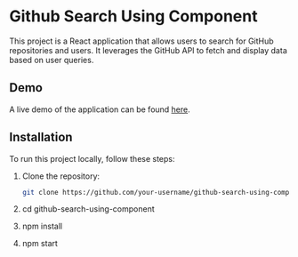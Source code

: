 # Github Search Using Component

This project is a React application that allows users to search for GitHub repositories and users. It leverages the GitHub API to fetch and display data based on user queries.



## Demo

A live demo of the application can be found [here](#).

## Installation

To run this project locally, follow these steps:

1. Clone the repository:

   ```bash
   git clone https://github.com/your-username/github-search-using-component.git
2. cd github-search-using-component
3. npm install
4. npm start

